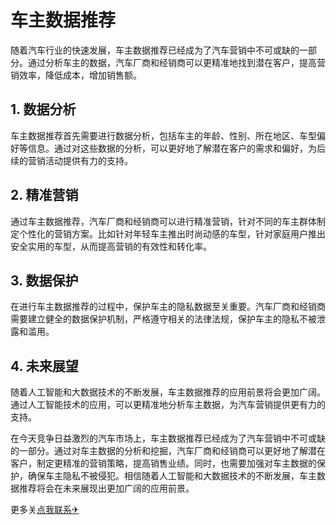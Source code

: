 # 车主数据推荐

随着汽车行业的快速发展，车主数据推荐已经成为了汽车营销中不可或缺的一部分。通过分析车主的数据，汽车厂商和经销商可以更精准地找到潜在客户，提高营销效率，降低成本，增加销售额。

## 1. 数据分析

车主数据推荐首先需要进行数据分析，包括车主的年龄、性别、所在地区、车型偏好等信息。通过对这些数据的分析，可以更好地了解潜在客户的需求和偏好，为后续的营销活动提供有力的支持。

## 2. 精准营销

通过车主数据推荐，汽车厂商和经销商可以进行精准营销，针对不同的车主群体制定个性化的营销方案。比如针对年轻车主推出时尚动感的车型，针对家庭用户推出安全实用的车型，从而提高营销的有效性和转化率。

## 3. 数据保护

在进行车主数据推荐的过程中，保护车主的隐私数据至关重要。汽车厂商和经销商需要建立健全的数据保护机制，严格遵守相关的法律法规，保护车主的隐私不被泄露和滥用。

## 4. 未来展望

随着人工智能和大数据技术的不断发展，车主数据推荐的应用前景将会更加广阔。通过人工智能技术的应用，可以更精准地分析车主数据，为汽车营销提供更有力的支持。

在今天竞争日益激烈的汽车市场上，车主数据推荐已经成为了汽车营销中不可或缺的一部分。通过对车主数据的分析和挖掘，汽车厂商和经销商可以更好地了解潜在客户，制定更精准的营销策略，提高销售业绩。同时，也需要加强对车主数据的保护，确保车主隐私不被侵犯。相信随着人工智能和大数据技术的不断发展，车主数据推荐将会在未来展现出更加广阔的应用前景。

更多关[点我联系✈](https://app.G208.com)